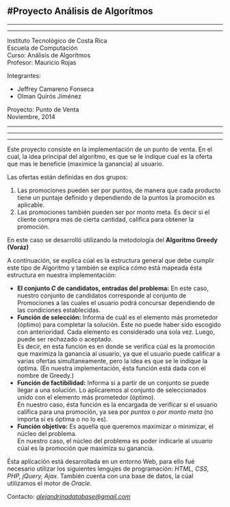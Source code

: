 #Proyecto Análisis de Algorítmos
---
****

----
Instituto Tecnológico de Costa Rica <br>
Escuela de Computación <br>
Curso: Análisis de Algorítmos<br>
Profesor: Mauricio Rojas <br>

Integrantes: <br>
* Jeffrey Camareno Fonseca
* Olman Quirós Jiménez<br>

Proyecto: Punto de Venta <br>
Noviembre, 2014

---
****

---
Este proyecto consiste en la implementación de un punto de venta. En el cual, la idea principal del algorítmo, es que se le indique cual es la oferta que mas le beneficie (maximice la ganancia) al usuario.

Las ofertas están definidas en dos grupos:
1. Las promociones pueden ser por puntos, de manera que cada producto tiene un puntaje definido y dependiendo de la puntos la promoción es aplicable.
2. Las promociones también pueden ser por monto meta. Es decir si el cliente compra mas de cierta cantidad, califica para obtener la promoción.


En este caso se desarrolló utilizando la metodología del **Algoritmo Greedy (Voráz)**

A continuación, se explica cúal es la estructura general que debe cumplir este tipo de Algoritmo y también se explica cómo está mapeada ésta estructura en nuestra implementación:

* **El conjunto *C* de candidatos, entradas del problema:** En este caso, nuestro conjunto de candidatos corresponde al conjunto de Promociones a las cuales el usuario podrá concursar dependiendo de las condiciones establecidas.
* **Función de selección:** Informa de cuál es el elemento más prometedor (óptimo) para completar la solución. Éste no puede haber sido escogido con anterioridad. Cada elemento es considerado una sola vez. Luego, puede ser rechazado o aceptado.<br> Es decir, en esta función es en donde se verifica cúal es la promoción que maximiza la ganancia al usuario, ya que el usuario puede calificar a varias ofertas simultaneamente, pero la idea es que se le indique la óptima. (En nuestra implementación, ésta función está dada con el nombre de Greedy.)
* **Función de factibilidad:** Informa si a partir de un conjunto se puede llegar a una solución. Lo aplicaremos al conjunto de seleccionados unido con el elemento más prometedor (óptimo).<br> En nuestro caso, ésta función es la encargada de verificar si el usuario califica para una promoción, ya sea por *puntos* o *por monto meta* (no importa si es óptima o no lo es).
* **Función objetivo:** Es aquella que queremos maximizar o minimizar, el núcleo del problema. <br> En nuestro caso, el núcleo del problema es poder indicarle al usuario cúal es la promoción que maximiza su ganancia.


Ésta aplicación está desarrollada en un entorno Web, para ello fué necesario utilizar los siguientes lengujes de programación: *HTML, CSS, PHP, jQuery, Ajax*. También cuenta con una base de datos, la cúal utilizamos el motor de *Oracle*.

Contacto: *alejandrinadatabase@gmail.com*